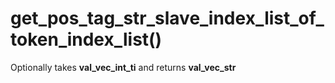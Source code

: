# get\_pos\_tag\_str\_slave\_index\_list\_of\_token\_index\_list\(\)

Optionally takes **val\_vec\_int\_ti** and returns **val\_vec\_str**

